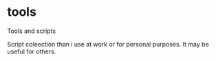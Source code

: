 tools
=====

Tools and scripts

Script coleection than i use at work or for personal purposes. It may be useful for others.
